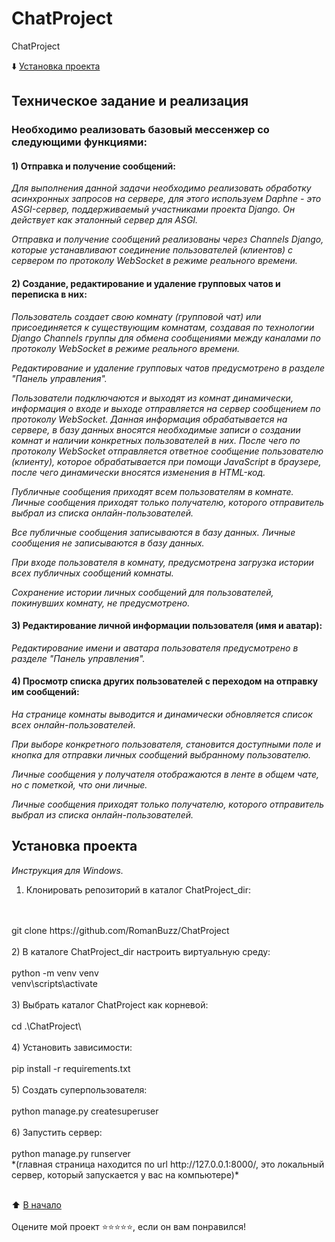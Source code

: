 # ChatProject
 ChatProject

:arrow_down: [Установка проекта](README.md#Установка-проекта)

## Техническое задание и реализация

### Необходимо реализовать базовый мессенжер со следующими функциями:

#### 1) Отправка и получение сообщений:

*Для выполнения данной задачи необходимо реализовать обработку асинхронных запросов на сервере, для этого используем Daphne - это ASGI-сервер, поддерживаемый участниками проекта Django. Он действует как эталонный сервер для ASGI.*

*Отправка и получение сообщений реализованы через Channels Django, которые устанавливают соединение пользователей (клиентов) с сервером по протоколу WebSocket в режиме реального времени.*

#### 2) Создание, редактирование и удаление групповых чатов и переписка в них:

*Пользователь создает свою комнату (групповой чат) или присоединяется к существующим комнатам, создавая по технологии Django Channels группы для обмена сообщениями между каналами по протоколу WebSocket в режиме реального времени.*

*Редактирование и удаление групповых чатов предусмотрено в разделе "Панель управления".*

*Пользователи подключаются и выходят из комнат динамически, информация о входе и выходе отправляется на сервер сообщением по протоколу WebSocket. 
Данная информация обрабатывается на сервере, в базу данных вносятся необходимые записи о создании комнат и наличии конкретных пользователей в них.
После чего по протоколу WebSocket отправляется ответное сообщение пользователю (клиенту), которое обрабатывается при помощи JavaScript в браузере, после чего динамически вносятся изменения в HTML-код.*

*Публичные сообщения приходят всем пользователям в комнате. Личные сообщения приходят только получателю, которого отправитель выбрал из списка онлайн-пользователей.*

*Все публичные сообщения записываются в базу данных. Личные сообщения не записываются в базу данных.*

*При входе пользователя в комнату, предусмотрена загрузка истории всех публичных сообщений комнаты.*

*Сохранение истории личных сообщений для пользователей, покинувших комнату, не предусмотрено.*


#### 3) Редактирование личной информации пользователя (имя и аватар):

*Редактирование имени и аватара пользователя предусмотрено в разделе "Панель управления".*

#### 4) Просмотр списка других пользователей с переходом на отправку им сообщений:

*На странице комнаты выводится и динамически обновляется список всех онлайн-пользователей.*

*При выборе конкретного пользователя, становится доступными поле и кнопка для отправки личных сообщений выбранному пользователю.* 

*Личные сообщения у получателя отображаются в ленте в общем чате, но с пометкой, что они личные.*

*Личные сообщения приходят только получателю, которого отправитель выбрал из списка онлайн-пользователей.*

## Установка проекта

*Инструкция для Windows.*

1) Клонировать репозиторий в каталог ChatProject_dir:
<br>
<br> git clone https://github.com/RomanBuzz/ChatProject
<br><br>
2) В каталоге ChatProject_dir настроить виртуальную среду:
<br>
<br> python -m venv venv
<br> venv\scripts\activate
<br><br>
3) Выбрать каталог ChatProject как корневой:
<br>
<br> cd .\ChatProject\
<br><br>
4) Установить зависимости:
<br>
<br> pip install -r requirements.txt
<br><br>
5) Создать суперпользователя:
<br>
<br> python manage.py createsuperuser
<br><br>
6) Запустить сервер:
<br>
<br> python manage.py runserver
<br>*(главная страница находится по url http://127.0.0.1:8000/, это локальный сервер, который запускается у вас на компьютере)*
<br><br>

:arrow_up: [В начало](README.md#Техническое-задание-и-реализация)
<br><br>
Оцените мой проект ⭐️⭐️⭐️⭐️️⭐️, если он вам понравился!